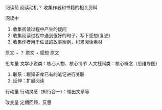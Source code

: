 阅读前
阅读动机？
收集作者和书籍的相关资料

阅读中
1. 收集阅读过程中产生的疑问
2. 收集阅读过程中遇到很好的句子，写下感想(复述)
3. 收集作者用于佐证的故事案例，积累阅读素材

原文 + ？ 
原文 + 感想
原文

思考量
文学小说类：核心人物、核心情节
人文社科类：核心概念（思维导图）
1. 联系：跟知识库已有的笔记进行关联
2. 延伸：扩展阅读

行动量
行动灵感（知行合一）：输出文章等

改变量
定期回顾，反思








